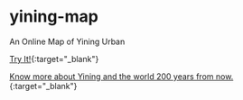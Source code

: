 # yining-map

An Online Map of Yining Urban

[Try It!](https://23shiji.github.io/yining-map/){:target="_blank"}

[Know more about Yining and the world 200 years from now.](http://wiki.23shiji.net/wiki/index.php/%E9%A6%96%E9%A1%B5){:target="_blank"}
